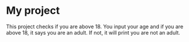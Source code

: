 # My project
This project checks if you are above 18. You input your age and if you are above 18, it says you are an adult. If not, it will print you are not an adult.